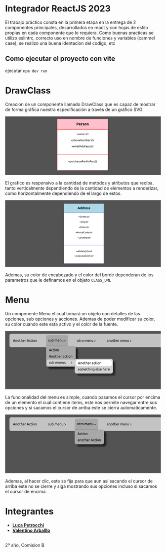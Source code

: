# Integrador ReactJS 2023

El trabajo práctico consta en la primera etapa en la entrega de 2 componentes principales, desarrollados en react y con hojas de estilo propias en cada componente que lo requiera. Como buenas practicas se utilizo eslintrc, correcto uso en nombre de funciones y variables (cammel case), se realizo una buena identacion del codigo, etc

## Como ejecutar el proyecto con vite  

ejecutar `npm dev run`

# DrawClass

Creacion de un componente llamado DrawClass que es capaz de mostrar de forma gráfica nuestra especificación a través de un gráfico SVG.

![Imagen Drawclass 1](/public/drawclass.png)

El grafico es responsivo a la cantidad de metodos y atributos que reciba, tanto verticalmente dependiendo de la cantidad de elementos a renderizar, como horizontalmente dependiendo de el largo de estos.

![Imagen Drawclass 2](/public/drawclass2.png)

Ademas, su color de encabezado y el color del borde dependeran de los parametros que le definamos en el objeto `CLASS_UML`

# Menu

Un componente Menu el cual tomará un objeto con detalles de las opciones, sub opciones y acciones. Ademas de poder modificar su color, su color cuando este esta activo y el color de la fuente.

![Imagen menu 1](/public/menu2.png)

La funcionalidad del menu es simple, cuando pasamos el cursor por encima de un elemento el cual contiene items, este nos permite navegar entre sus opciones y si sacamos el cursor de arriba este se cierra automaticamente. 

![Imagen menu 2](/public/menu.png)

Ademas, al hacer clic, este se fija para que aun asi sacando el cursor de arriba este no se cierre y siga mostrando sus opciones incluso si sacamos el cursor de encima.

# Integrantes
- **[Luca Petrocchi](https://github.com/lucapetrocchi)**
- **[Valentino Arballlo](https://github.com/valentinoarballo)**
<br>
2º año, Comision B